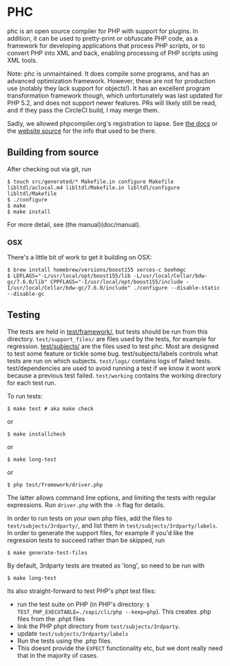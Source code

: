 # PHC

phc is an open source compiler for PHP with support for plugins. In addition, it
can be used to pretty-print or obfuscate PHP code, as a framework for developing
applications that process PHP scripts, or to convert PHP into XML and back,
enabling processing of PHP scripts using XML tools.

Note: phc is unmaintained. It does compile some programs, and has an advanced
optimization framework. However, these are not for production use (notably they
lack support for objects!). It has an excellent program transformation framework
though, which unfortunately was last updated for PHP 5.2, and does not support
newer features. PRs will likely still be read, and if they pass the CircleCI
build, I may merge them.

Sadly, we allowed
phpcompiler.org's registration to lapse. See [the docs](doc) or
the [website source](https://github.com/pbiggar/phpcompiler.org) for the info
that used to be there.



## Building from source

After checking out via git, run

	$ touch src/generated/* Makefile.in configure Makefile libltdl/aclocal.m4 libltdl/Makefile.in libltdl/configure libltdl/Makefile
	$ ./configure
	$ make
	$ make install

For more detail, see (the manual)(doc/manual).

### OSX

There's a little bit of work to get it building on OSX:

    $ brew install homebrew/versions/boost155 xerces-c boehmgc
    $ LDFLAGS="-L/usr/local/opt/boost155/lib -L/usr/local/Cellar/bdw-gc/7.6.0/lib" CPPFLAGS="-I/usr/local/opt/boost155/include -I/usr/local/Cellar/bdw-gc/7.6.0/include" ./configure --disable-static --disable-gc
    



## Testing

The tests are held in [test/framework/](test/framework), but tests should be run
from this directory. `test/support_files/` are files used by the tests, for
example for regression. [test/subjects/](test/subjects) are the files used to
test phc. Most are designed to test some feature or tickle some bug.
test/subjects/labels controls what tests are run on which subjects. `test/logs/`
contains logs of failed tests. test/dependencies are used to avoid running a
test if we know it wont work because a previous test failed. `test/working`
contains the working directory for each test run.

To run tests:

	$ make test # aka make check

or

	$ make installcheck

or

	$ make long-test

or

	$ php test/framework/driver.php

The latter allows command line options, and limiting the tests with regular
expressions. Run `driver.php` with the `-h` flag for details.

In order to run tests on your own php files, add the files to
`test/subjects/3rdparty/`, and list them in `test/subjects/3rdparty/labels`. In
order to generate the support files, for example if you'd like the regression
tests to succeed rather than be skipped, run

	$ make generate-test-files

By default, 3rdparty tests are treated as 'long', so need to be run with

	$ make long-test

Its also straight-forward to test PHP's phpt test files:

- run the test suite on PHP (in PHP's directory: `$ TEST_PHP_EXECUTABLE=./sapi/cli/php --keep=php`). This creates .php files from the .phpt files
- link the PHP phpt directory from `test/subjects/3rdparty`.
- update `test/subjects/3rdparty/labels`
- Run the tests using the .php files.
- This doesnt provide the `EXPECT` functionality etc, but we dont really need that in the majority of cases.
